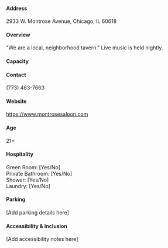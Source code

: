 #### Address

2933 W. Montrose Avenue, Chicago, IL 60618

#### Overview

"We are a local, neighborhood tavern." Live music is held nightly.

#### Capacity



#### Contact

(773) 463-7663

#### Website

https://www.montrosesaloon.com

#### Age

21+

#### Hospitality

Green Room: [Yes/No]  
Private Bathroom: [Yes/No]  
Shower: [Yes/No]  
Laundry: [Yes/No]

#### Parking

[Add parking details here]

#### Accessibility & Inclusion

[Add accessibility notes here]
